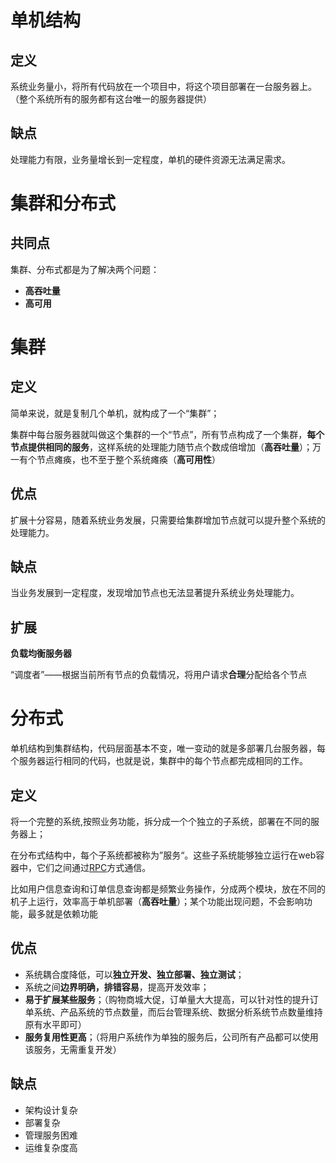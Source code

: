 # 单机结构

## 定义

系统业务量小，将所有代码放在一个项目中，将这个项目部署在一台服务器上。（整个系统所有的服务都有这台唯一的服务器提供）

## 缺点

处理能力有限，业务量增长到一定程度，单机的硬件资源无法满足需求。

# 集群和分布式

## 共同点

集群、分布式都是为了解决两个问题：

* **高吞吐量**
* **高可用**
# **集群**

## 定义

简单来说，就是复制几个单机，就构成了一个“集群”；

集群中每台服务器就叫做这个集群的一个“节点”，所有节点构成了一个集群，**每个节点提供相同的服务**，这样系统的处理能力随节点个数成倍增加（**高吞吐量**）；万一有个节点瘫痪，也不至于整个系统瘫痪（**高可用性**）

## 优点

扩展十分容易，随着系统业务发展，只需要给集群增加节点就可以提升整个系统的处理能力。

## 缺点

当业务发展到一定程度，发现增加节点也无法显著提升系统业务处理能力。

## 扩展

**负载均衡服务器**

“调度者”——根据当前所有节点的负载情况，将用户请求**合理**分配给各个节点

# 分布式

单机结构到集群结构，代码层面基本不变，唯一变动的就是多部署几台服务器，每个服务器运行相同的代码，也就是说，集群中的每个节点都完成相同的工作。

## 定义

将一个完整的系统,按照业务功能，拆分成一个个独立的子系统，部署在不同的服务器上；

在分布式结构中，每个子系统都被称为”服务“。这些子系统能够独立运行在web容器中，它们之间通过[RPC](https://www.jianshu.com/p/7d6853140e13)方式通信。

比如用户信息查询和订单信息查询都是频繁业务操作，分成两个模块，放在不同的机子上运行，效率高于单机部署（**高吞吐量**）；某个功能出现问题，不会影响功能，最多就是依赖功能

## 优点

* 系统耦合度降低，可以**独立开发、独立部署、独立测试**；
* 系统之间**边界明确，排错容易**，提高开发效率；
* **易于扩展某些服务**；（购物商城大促，订单量大大提高，可以针对性的提升订单系统、产品系统的节点数量，而后台管理系统、数据分析系统节点数量维持原有水平即可）
* **服务复用性更高**；（将用户系统作为单独的服务后，公司所有产品都可以使用该服务，无需重复开发）
## 缺点

* 架构设计复杂
* 部署复杂
* 管理服务困难
* 运维复杂度高




